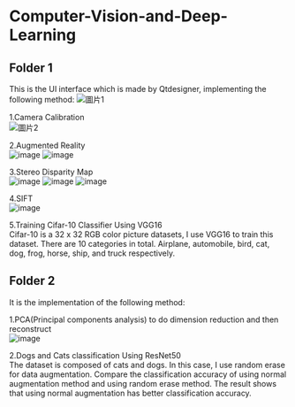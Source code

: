 # Computer-Vision-and-Deep-Learning

## Folder 1  
This is the UI interface which is made by Qtdesigner, implementing the following method: 
![圖片1](https://user-images.githubusercontent.com/48405514/184615007-ce022cb8-3533-4776-afa2-a3df1405f886.png)

1.Camera Calibration  
![圖片2](https://user-images.githubusercontent.com/48405514/184615868-5442500d-d8df-4198-a6e6-770e2037988a.png)

2.Augmented Reality  
![image](https://user-images.githubusercontent.com/48405514/184615739-a42b211e-01cc-4667-826f-f0265d3dfcfc.png)
![image](https://user-images.githubusercontent.com/48405514/184615764-4e397df2-2c8d-4cdd-9a42-f52d3fb109d1.png)

3.Stereo Disparity Map  
![image](https://user-images.githubusercontent.com/48405514/184615996-b668b3ce-7bf1-42eb-9141-ef10fb94c00b.png)
![image](https://user-images.githubusercontent.com/48405514/184616004-119f3a46-9e84-438a-b969-6d51e7f77283.png)
![image](https://user-images.githubusercontent.com/48405514/184616015-ad32e1a4-23c4-4414-a8da-81eb3a135ead.png)

4.SIFT  
![image](https://user-images.githubusercontent.com/48405514/184616042-afa8cef7-e901-41e1-ac26-a7938237527f.png)

5.Training Cifar-10 Classifier Using VGG16  
Cifar-10 is a 32 x 32 RGB color picture datasets, I use VGG16 to train this dataset. There are 10 categories in total. Airplane, automobile, bird, cat, dog, frog, horse, ship, and truck respectively.

## Folder 2  
It is the implementation of the following method:

1.PCA(Principal components analysis) to do dimension reduction and then reconstruct  
![image](https://user-images.githubusercontent.com/48405514/184618663-d2bd7d76-d852-4015-9e13-645dfe3d08de.png)

2.Dogs and Cats classification Using ResNet50    
The dataset is composed of cats and dogs. In this case, I use random erase for data augmentation. Compare the classification accuracy of using normal augmentation method and using random erase method. The result shows that using normal augmentation has better classification accuracy.
